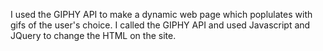 I used the GIPHY API to make a dynamic web page which poplulates with gifs of the user's choice. I called the GIPHY API and used Javascript and JQuery to change the HTML on the site. 
